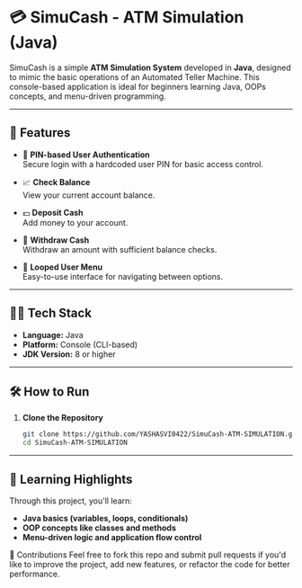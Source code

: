 # 💳 SimuCash - ATM Simulation (Java)

SimuCash is a simple **ATM Simulation System** developed in **Java**, designed to mimic the basic operations of an Automated Teller Machine. This console-based application is ideal for beginners learning Java, OOPs concepts, and menu-driven programming.

---

## 🚀 Features

- 🔐 **PIN-based User Authentication**  
  Secure login with a hardcoded user PIN for basic access control.

- 📈 **Check Balance**  
  View your current account balance.

- 💵 **Deposit Cash**  
  Add money to your account.

- 💸 **Withdraw Cash**  
  Withdraw an amount with sufficient balance checks.

- 🔁 **Looped User Menu**  
  Easy-to-use interface for navigating between options.

---

## 🧑‍💻 Tech Stack

- **Language:** Java  
- **Platform:** Console (CLI-based)  
- **JDK Version:** 8 or higher  

---

## 🛠️ How to Run

1. **Clone the Repository**
   ```bash
   git clone https://github.com/YASHASVI0422/SimuCash-ATM-SIMULATION.git
   cd SimuCash-ATM-SIMULATION
---
## 📘 Learning Highlights

Through this project, you'll learn:
- **Java basics (variables, loops, conditionals)**
- **OOP concepts like classes and methods**
- **Menu-driven logic and application flow control**

🙌 Contributions
Feel free to fork this repo and submit pull requests if you'd like to improve the project, add new features, or refactor the code for better performance.


